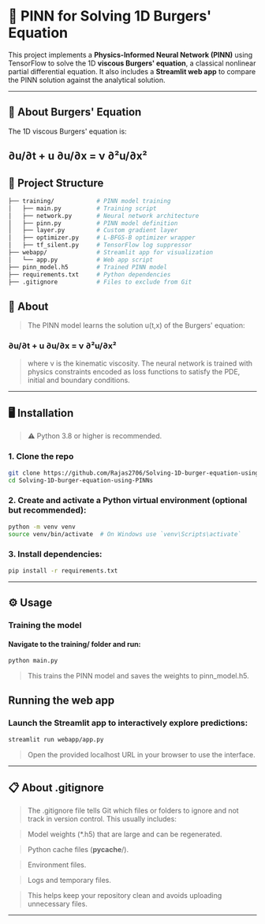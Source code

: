 # 🧠 PINN for Solving 1D Burgers' Equation

This project implements a **Physics-Informed Neural Network (PINN)** using TensorFlow to solve the 1D **viscous Burgers' equation**, a classical nonlinear partial differential equation. It also includes a **Streamlit web app** to compare the PINN solution against the analytical solution.

---

## 🔬 About Burgers' Equation

The 1D viscous Burgers' equation is:

∂u/∂t + u ∂u/∂x = ν ∂²u/∂x²
---
## 📁 Project Structure
```bash
├── training/            # PINN model training
│   ├── main.py          # Training script
│   ├── network.py       # Neural network architecture
│   ├── pinn.py          # PINN model definition
│   ├── layer.py         # Custom gradient layer
│   ├── optimizer.py     # L-BFGS-B optimizer wrapper
│   ├── tf_silent.py     # TensorFlow log suppressor
├── webapp/              # Streamlit app for visualization
│   └── app.py           # Web app script
├── pinn_model.h5        # Trained PINN model
├── requirements.txt     # Python dependencies
├── .gitignore           # Files to exclude from Git

```
## 🧪 About
> The PINN model learns the solution 
u(t,x) of the Burgers' equation:

 ### ∂u/∂t + u ∂u/∂x = ν ∂²u/∂x²
 >where ν is the kinematic viscosity. The neural network is trained with physics constraints encoded as loss functions to satisfy the PDE, initial and boundary conditions.
---
## 🖥️ Installation

> ⚠️ Python 3.8 or higher is recommended.

### 1. Clone the repo

```bash
git clone https://github.com/Rajas2706/Solving-1D-burger-equation-using-PINNs.git
cd Solving-1D-burger-equation-using-PINNs
```
### 2. Create and activate a Python virtual environment (optional but recommended):
```bash
python -m venv venv
source venv/bin/activate  # On Windows use `venv\Scripts\activate`
```
### 3. Install dependencies:
```bash
pip install -r requirements.txt
```
---
## ⚙️ Usage
### Training the model
#### Navigate to the training/ folder and run:
```bash
python main.py
```
>This trains the PINN model and saves the weights to pinn_model.h5.
## Running the web app
### Launch the Streamlit app to interactively explore predictions:
```bash
streamlit run webapp/app.py
```
>Open the provided localhost URL in your browser to use the interface.
---
## 📋 About .gitignore
> The .gitignore file tells Git which files or folders to ignore and not track in version control. This usually includes:

 >Model weights (*.h5) that are large and can be regenerated.

> Python cache files (__pycache__/).

> Environment files.

> Logs and temporary files.

> This helps keep your repository clean and avoids uploading unnecessary files.
---
